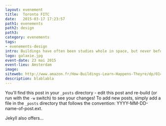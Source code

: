 ```yaml
---
layout: evenement
title:  Toronto FITC
date:   2015-03-17 17:23:57
path1: evenements
path2: design
path3:
category: evenements
tags:
- evenements-design
intro: Buildings have often been studies whole in space, but never before have they been studied whole in time.
logo: galaxie.jpg
event-date: 23 mai 2015
event-lieu: Amsterdam
image: 
siteweb: http://www.amazon.fr/How-Buildings-Learn-Happens-Theyre/dp/0140139966
description: blablabla
---
```


You'll find this post in your `_posts` directory - edit this post and re-build (or run with the `-w` switch) to see your changes!
To add new posts, simply add a file in the `_posts` directory that follows the convention: YYYY-MM-DD-name-of-post.ext.

Jekyll also offers...